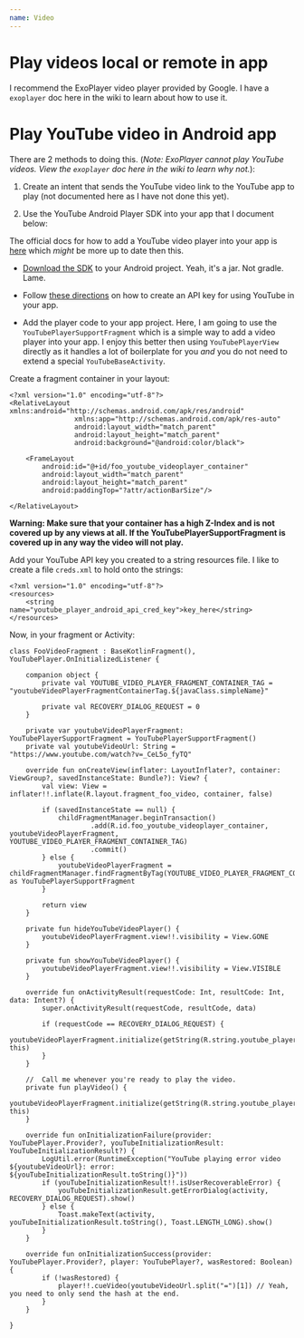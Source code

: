 ```yaml
---
name: Video
---
```


# Play videos local or remote in app

I recommend the ExoPlayer video player provided by Google. I have a `exoplayer` doc here in the wiki to learn about how to use it.

# Play YouTube video in Android app

There are 2 methods to doing this. (*Note: ExoPlayer cannot play YouTube videos. View the `exoplayer` doc here in the wiki to learn why not.*):

1. Create an intent that sends the YouTube video link to the YouTube app to play (not documented here as I have not done this yet).

2. Use the YouTube Android Player SDK into your app that I document below:

The official docs for how to add a YouTube video player into your app is [here](https://developers.google.com/youtube/android/player/) which *might* be more up to date then this.

* [Download the SDK](https://developers.google.com/youtube/android/player/downloads/) to your Android project. Yeah, it's a jar. Not gradle. Lame.

* Follow [these directions](https://developers.google.com/youtube/android/player/register) on how to create an API key for using YouTube in your app.

* Add the player code to your app project. Here, I am going to use the `YouTubePlayerSupportFragment` which is a simple way to add a video player into your app. I enjoy this better then using `YouTubePlayerView` directly as it handles a lot of boilerplate for you *and* you do not need to extend a special `YouTubeBaseActivity`.

Create a fragment container in your layout:

```
<?xml version="1.0" encoding="utf-8"?>
<RelativeLayout xmlns:android="http://schemas.android.com/apk/res/android"
                xmlns:app="http://schemas.android.com/apk/res-auto"
                android:layout_width="match_parent"
                android:layout_height="match_parent"
                android:background="@android:color/black">    

    <FrameLayout
        android:id="@+id/foo_youtube_videoplayer_container"
        android:layout_width="match_parent"
        android:layout_height="match_parent"
        android:paddingTop="?attr/actionBarSize"/>

</RelativeLayout>
```

**Warning: Make sure that your container has a high Z-Index and is not covered up by any views at all. If the YouTubePlayerSupportFragment is covered up in any way the video will not play.**

Add your YouTube API key you created to a string resources file. I like to create a file `creds.xml` to hold onto the strings:

```
<?xml version="1.0" encoding="utf-8"?>
<resources>
    <string name="youtube_player_android_api_cred_key">key_here</string>
</resources>
```

Now, in your fragment or Activity:

```
class FooVideoFragment : BaseKotlinFragment(), YouTubePlayer.OnInitializedListener {

    companion object {
        private val YOUTUBE_VIDEO_PLAYER_FRAGMENT_CONTAINER_TAG = "youtubeVideoPlayerFragmentContainerTag.${javaClass.simpleName}"

        private val RECOVERY_DIALOG_REQUEST = 0
    }

    private var youtubeVideoPlayerFragment: YouTubePlayerSupportFragment = YouTubePlayerSupportFragment()
    private val youtubeVideoUrl: String = "https://www.youtube.com/watch?v=_CeL5o_fyTQ"

    override fun onCreateView(inflater: LayoutInflater?, container: ViewGroup?, savedInstanceState: Bundle?): View? {
        val view: View = inflater!!.inflate(R.layout.fragment_foo_video, container, false)        

        if (savedInstanceState == null) {
            childFragmentManager.beginTransaction()
                    .add(R.id.foo_youtube_videoplayer_container, youtubeVideoPlayerFragment, YOUTUBE_VIDEO_PLAYER_FRAGMENT_CONTAINER_TAG)
                    .commit()
        } else {
            youtubeVideoPlayerFragment = childFragmentManager.findFragmentByTag(YOUTUBE_VIDEO_PLAYER_FRAGMENT_CONTAINER_TAG) as YouTubePlayerSupportFragment
        }

        return view
    }    

    private fun hideYouTubeVideoPlayer() {
        youtubeVideoPlayerFragment.view!!.visibility = View.GONE
    }

    private fun showYouTubeVideoPlayer() {
        youtubeVideoPlayerFragment.view!!.visibility = View.VISIBLE
    }   

    override fun onActivityResult(requestCode: Int, resultCode: Int, data: Intent?) {
        super.onActivityResult(requestCode, resultCode, data)

        if (requestCode == RECOVERY_DIALOG_REQUEST) {
            youtubeVideoPlayerFragment.initialize(getString(R.string.youtube_player_android_api_cred_key), this)
        }
    }     

    //  Call me whenever you're ready to play the video.
    private fun playVideo() {
        youtubeVideoPlayerFragment.initialize(getString(R.string.youtube_player_android_api_cred_key), this)
    }

    override fun onInitializationFailure(provider: YouTubePlayer.Provider?, youTubeInitializationResult: YouTubeInitializationResult?) {
        LogUtil.error(RuntimeException("YouTube playing error video ${youtubeVideoUrl}: error: ${youTubeInitializationResult.toString()}"))
        if (youTubeInitializationResult!!.isUserRecoverableError) {
            youTubeInitializationResult.getErrorDialog(activity, RECOVERY_DIALOG_REQUEST).show()
        } else {
            Toast.makeText(activity, youTubeInitializationResult.toString(), Toast.LENGTH_LONG).show()
        }
    }

    override fun onInitializationSuccess(provider: YouTubePlayer.Provider?, player: YouTubePlayer?, wasRestored: Boolean) {
        if (!wasRestored) {
            player!!.cueVideo(youtubeVideoUrl.split("=")[1]) // Yeah, you need to only send the hash at the end.
        }
    }

}
```
